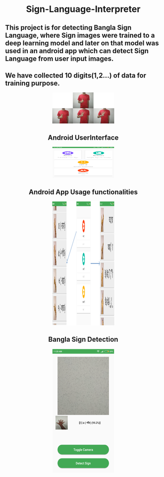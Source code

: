 <h1 align="center">Sign-Language-Interpreter</h1>

<h2> This project is for detecting Bangla Sign Language, where Sign images were trained to a deep learning model and later on that model was used in an android app which can detect Sign Language from user input images. </h2>

<h2> We have collected 10 digits(1,2...) of data for training purpose.</h2>
<p align="center">
    <a href="https://github.com/jdchy/Sign-Language-Interpreter" target="bsl">
        <img alt='Bangla Sign Language Data' src='imgs/data-sample.png' width="200" height="100"/>
    </a>
    <br>
</p>
<h2 align="center">Android UserInterface</h2>
<p align="center"> 
    <a href="https://github.com/jdchy/Sign-Language-Interpreter" target="bsl">
        <img alt='Bangla Sign Language UI' src='imgs/ui.png' width="200" height="100"/>
    </a>
    <br>
</p>

<h2 align="center">Android App Usage functionalities</h2>
<p align="center"> 
    <a href="https://github.com/jdchy/Sign-Language-Interpreter" target="bsl">
        <img alt='Bangla Sign Language UI' src='imgs/usage.png' width="200" height="400"/>
    </a>
    <br>
</p>
<h2 align="center">Bangla Sign Detection</h2>
<p align="center">
    <a href="https://github.com/jdchy/Sign-Language-Interpreter" target="bsl">
        <img alt='Bangla Sign Language UI' src='imgs/detect.png' width="200" height="400"/>
    </a>
    <br>
</p>
